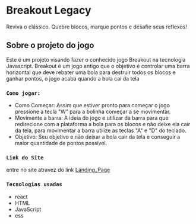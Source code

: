 # Breakout Legacy

Reviva o clássico. Quebre blocos, marque pontos e desafie seus reflexos!

## Sobre o projeto do jogo

Este é um projeto visando fazer o conhecido jogo Breakout na tecnologia Javascript. Breakout é um jogo antigo que o objetivo é controlar uma barra horizontal que deve rebater uma bola para destruir todos os blocos e ganhar pontos, o jogo acaba quando a bola cai da tela

### `Como jogar:`

* Como Começar: Assim que estiver pronto para começar o jogo pressione a tecla "W" para a bolinha começar a se movimentar.
* Movimente a barra: A ideia do jogo e utilizar da barra para que redirecione com a plataforma a bola para os blocos e não deixe ela cair da tela, para movimentar a barra utilize as teclas "A" e "D" do teclado.
* Objetivo: Seu objetivo e não deixar a bola cair da tela e conseguir a maior quantidade de pontos possível.

### `Link do Site`

entre no site atravez do link [Landing_Page](https://jogolanding.netlify.app)

### `Tecnologias usadas`

* react
* HTML
* JavaScript
* css

